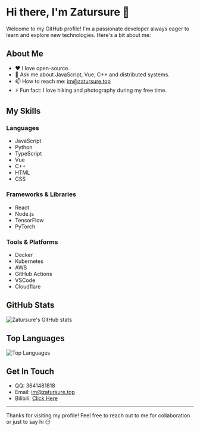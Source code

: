 # Hi there, I'm Zatursure 👋

Welcome to my GitHub profile! I'm a passionate developer always eager to learn and explore new technologies. Here's a bit about me:

## About Me

- ❤️ I love open-source.
- 💬 Ask me about JavaScript, Vue, C++ and distributed systems.
- 📫 How to reach me: [im@zatursure.top](mailto:im@zatursure.top)
- ⚡ Fun fact: I love hiking and photography during my free time.

## My Skills

### Languages

- JavaScript
- Python
- TypeScript
- Vue
- C++
- HTML
- CSS

### Frameworks & Libraries

- React
- Node.js
- TensorFlow
- PyTorch

### Tools & Platforms

- Docker
- Kubernetes
- AWS
- GitHub Actions
- VSCode
- Cloudflare

## GitHub Stats

![Zatursure's GitHub stats](https://github-readme-stats.vercel.app/api?username=zatursure&show_icons=true&theme=radical)

## Top Languages

![Top Languages](https://github-readme-stats.vercel.app/api/top-langs/?username=zatursure&layout=compact&theme=radical)

## Get In Touch

- QQ: 3641481818
- Email: im@zatursure.top
- Bilibili: [Click Here](https://space.bilibili.com/3546659678063525)

---

Thanks for visiting my profile! Feel free to reach out to me for collaboration or just to say hi 😶
```` ▋
